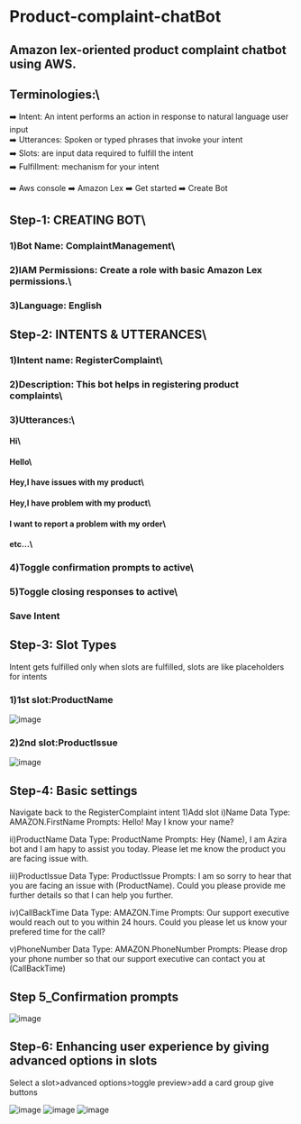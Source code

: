 # Product-complaint-chatBot

## Amazon lex-oriented product complaint chatbot using AWS.

## Terminologies:\
:arrow_right: Intent: An intent performs an action in response to natural language user input\
:arrow_right: Utterances: Spoken or typed phrases that invoke your intent\
:arrow_right: Slots: are input data required to fulfill the intent\
:arrow_right: Fulfillment: mechanism for your intent


:arrow_right: Aws console :arrow_right: Amazon Lex :arrow_right: Get started :arrow_right: Create Bot

## Step-1: CREATING BOT\
### 1)Bot Name: ComplaintManagement\
### 2)IAM Permissions: Create a role with basic Amazon Lex permissions.\
### 3)Language: English


## Step-2: INTENTS & UTTERANCES\
###  1)Intent name: RegisterComplaint\
###  2)Description: This bot helps in registering product complaints\
###  3)Utterances:\
####   Hi\
####   Hello\
####   Hey,I have issues with my product\
####   Hey,I have problem with my product\
####   I want to report a problem with my order\
####   etc...\
###  4)Toggle confirmation prompts to active\
###  5)Toggle   closing responses to active\
###  Save Intent

## Step-3: Slot Types
Intent gets fulfilled only when slots are fulfilled, slots are like placeholders for intents
### 1)1st slot:ProductName
![image](https://github.com/user-attachments/assets/33fdc269-34c9-4430-8a30-e21a58f718af)
### 2)2nd slot:ProductIssue
![image](https://github.com/user-attachments/assets/d9956516-af3a-4114-96d2-04d3a391e74d)

## Step-4: Basic settings
Navigate back to the RegisterComplaint intent
1)Add slot
i)Name 
Data Type: AMAZON.FirstName
Prompts: Hello! May I know your name?

ii)ProductName
Data Type: ProductName
Prompts: Hey (Name), I am Azira bot and I am hapy to assist you today. Please let me know the product you are facing issue with.

iii)ProductIssue
Data Type: ProductIssue
Prompts: I am so sorry to hear that you are facing an issue with (ProductName). Could you please provide me further details so that I can help you further.

iv)CallBackTime
Data Type: AMAZON.Time
Prompts: Our support executive would reach out to you within 24 hours. Could you please let us know your prefered time for the call?

v)PhoneNumber
Data Type: AMAZON.PhoneNumber
Prompts: Please drop your phone number so that our support executive can contact you at (CallBackTime)


## Step 5_Confirmation prompts
![image](https://github.com/user-attachments/assets/f2407f76-571b-49fe-b2fb-450ecca0c348)


## Step-6: Enhancing user experience by giving advanced options in slots
Select a slot>advanced options>toggle preview>add a card group
give buttons


![image](https://github.com/Vaishnav88sk/product-complaint-chatbot/blob/main/assets/Screenshot%20from%202024-11-07%2020-30-03.png)
![image](https://github.com/Vaishnav88sk/product-complaint-chatbot/blob/main/assets/Screenshot%20from%202024-11-07%2020-30-34.png)
![image](https://github.com/Vaishnav88sk/product-complaint-chatbot/blob/main/assets/Screenshot%20from%202024-11-07%2020-30-26.png)










